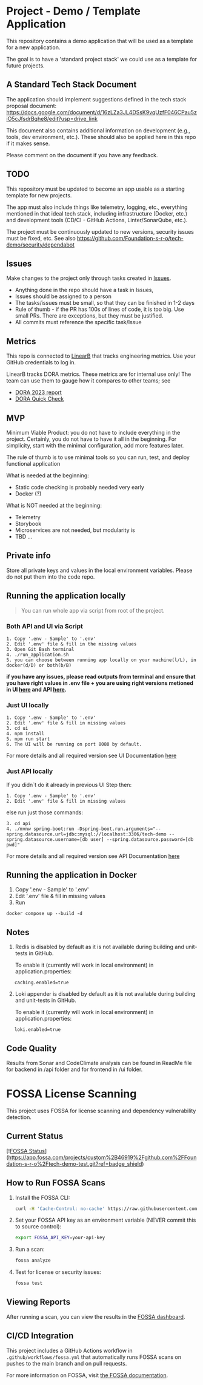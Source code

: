 # Project - Demo / Template Application 

This repository contains a demo application that will be used as a template for a new application. 

The goal is to have a 'standard project stack' we could use as a template for future projects.

## A Standard Tech Stack Document

The application should implement suggestions defined in the tech stack proposal document:
https://docs.google.com/document/d/16zLZa3JL4DSsK9vqUzfF046CPau5ziO5cJfsdrBqhe8/edit?usp=drive_link

This document also contains additional information on development (e.g., tools, dev environment, etc.). These should also be applied here in this repo if it makes sense. 

Please comment on the document if you have any feedback.

## TODO
This repository must be updated to become an app usable as a starting template for new projects.

The app must also include things like telemetry, logging, etc., everything mentioned in that ideal tech stack, including infrastructure (Docker, etc.) and development tools (CD/CI - GitHub Actions, Linter/SonarQube, etc.).

The project must be continuously updated to new versions, security issues must be fixed, etc. See also https://github.com/Foundation-s-r-o/tech-demo/security/dependabot

## Issues
Make changes to the project only through tasks created in [Issues](https://github.com/Foundation-s-r-o/tech-demo/issues?q=is%3Aissue+is%3Aopen+sort%3Aupdated-desc).

- Anything done in the repo should have a task in Issues, 
- Issues should be assigned to a person
- The tasks/issues must be small, so that they can be finished in 1-2 days
- Rule of thumb - if the PR has 100s of lines of code, it is too big. Use small PRs. There are exceptions, but they must be justified.
- All commits must reference the specific task/Issue

## Metrics

This repo is connected to [LinearB](https://app.linearb.io/dashboard?isOrgSettings=true) that tracks engineering metrics. Use your GitHub credentials to log in. 

LinearB tracks DORA metrics. These metrics are for internal use only! The team can use them to gauge how it compares to other teams; see

- [DORA 2023 report](https://services.google.com/fh/files/misc/2023_final_report_sodr.pdf)
- [DORA Quick Check](https://dora.dev/quickcheck/)

## MVP

Minimum Viable Product: you do not have to include everything in the project. Certainly, you do not have to have it all in the beginning. For simplicity, start with the minimal configuration, add more features later.

The rule of thumb is to use minimal tools so you can run, test, and deploy functional application

What is needed at the beginning:

- Static code checking is probably needed very early
- Docker (?)

What is NOT needed at the beginning:

- Telemetry
- Storybook
- Microservices are not needed, but modularity is
- TBD ...

## Private info

Store all private keys and values in the local environment variables. Please do not put them into the code repo.

## Running the application locally

>You can run whole app via script from root of the project.
### Both API and UI via Script
```
1. Copy '.env - Sample' to '.env'
2. Edit '.env' file & fill in the missing values
3. Open Git Bash terminal
4. ./run_application.sh
5. you can choose between running app locally on your machine(l/L), in docker(d/D) or both(b/B)
```
**if you have any issues, please read outputs from terminal and ensure that you have right values in .env file + you are using right versions metioned in UI [here](ui/README.md) and API [here](api/README.md).**

### Just UI locally
```
1. Copy '.env - Sample' to '.env'
2. Edit '.env' file & fill in missing values
3. cd ui
4. npm install
5. npm run start
6. The UI will be running on port 8080 by default.
```

For more details and all required version see UI Documentation [here](ui/README.md)

### Just API locally

If you didn´t do it already in previous UI Step then:
```
1. Copy '.env - Sample' to '.env'
2. Edit '.env' file & fill in missing values
```
else run just those commands:
```
3. cd api
4. ./mvnw spring-boot:run -Dspring-boot.run.arguments="--spring.datasource.url=jdbc:mysql://localhost:3306/tech-demo --spring.datasource.username=[db user] --spring.datasource.password=[db pwd]"
```

For more details and all required version see API Documentation [here](api/README.md)

## Running the application in Docker
1. Copy '.env - Sample' to '.env'
2. Edit '.env' file & fill in missing values
3. Run
```
docker compose up --build -d
```

## Notes
1. Redis is disabled by default as it is not available during building and unit-tests in GitHub.

   To enable it (currently will work in local environment) in application.properties:
```
   caching.enabled=true 
```   
2. Loki appender is disabled by default as it is not available during building and unit-tests in GitHub.

   To enable it (currently will work in local environment) in application.properties:
```
   loki.enabled=true
```

## Code Quality

Results from Sonar and CodeClimate analysis can be found in ReadMe file for backend in /api folder and for frontend in /ui folder. 
# FOSSA License Scanning

This project uses FOSSA for license scanning and dependency vulnerability detection.

## Current Status

[\![FOSSA Status](https://app.fossa.com/api/projects/custom%2B46919%2Fgithub.com%2FFoundation-s-r-o%2Ftech-demo-test.git.svg?type=shield)](https://app.fossa.com/projects/custom%2B46919%2Fgithub.com%2FFoundation-s-r-o%2Ftech-demo-test.git?ref=badge_shield)

## How to Run FOSSA Scans

1. Install the FOSSA CLI:
   ```bash
   curl -H 'Cache-Control: no-cache' https://raw.githubusercontent.com/fossas/fossa-cli/master/install.sh | bash
   ```

2. Set your FOSSA API key as an environment variable (NEVER commit this to source control):
   ```bash
   export FOSSA_API_KEY=your-api-key
   ```

3. Run a scan:
   ```bash
   fossa analyze
   ```

4. Test for license or security issues:
   ```bash
   fossa test
   ```

## Viewing Reports

After running a scan, you can view the results in the [FOSSA dashboard](https://app.fossa.com/projects/custom%2B46919%2Fgithub.com%2FFoundation-s-r-o%2Ftech-demo-test.git).

## CI/CD Integration

This project includes a GitHub Actions workflow in `.github/workflows/fossa.yml` that automatically runs FOSSA scans on pushes to the main branch and on pull requests.

For more information on FOSSA, visit [the FOSSA documentation](https://docs.fossa.com/).
